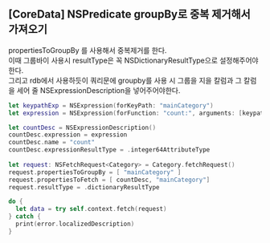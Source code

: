 
## [CoreData] NSPredicate groupBy로 중복 제거해서 가져오기

propertiesToGroupBy 를 사용해서 중복제거를 한다. <br/>
이때 그룹바이 사용시 resultType은 꼭 NSDictionaryResultType으로 설정해주어야한다.<br/>
그리고 rdb에서 사용하듯이 쿼리문에 groupby를 사용 시 그룹을 지을 칼럼과 그 칼럼을 세어 줄 NSExpressionDescription을 넣어주어야한다. <br/>

```swift
let keypathExp = NSExpression(forKeyPath: "mainCategory")
let expression = NSExpression(forFunction: "count:", arguments: [keypathExp])

let countDesc = NSExpressionDescription()
countDesc.expression = expression
countDesc.name = "count"
countDesc.expressionResultType = .integer64AttributeType
        
let request: NSFetchRequest<Category> = Category.fetchRequest()
request.propertiesToGroupBy = [ "mainCategory" ]
request.propertiesToFetch = [ countDesc, "mainCategory"]
request.resultType = .dictionaryResultType

do {
  let data = try self.context.fetch(request)
} catch {
  print(error.localizedDescription)
}
```
